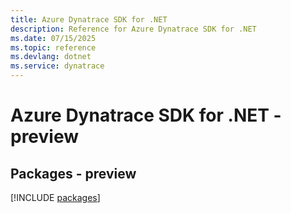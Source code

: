 ```yaml
---
title: Azure Dynatrace SDK for .NET
description: Reference for Azure Dynatrace SDK for .NET
ms.date: 07/15/2025
ms.topic: reference
ms.devlang: dotnet
ms.service: dynatrace
---
```

# Azure Dynatrace SDK for .NET - preview
## Packages - preview
[!INCLUDE [packages](dynatrace-index.md)]